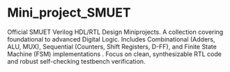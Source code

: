 # Mini_project_SMUET
Official SMUET Verilog HDL/RTL Design Miniprojects. A collection covering foundational to advanced Digital Logic. Includes Combinational (Adders, ALU, MUX), Sequential (Counters, Shift Registers, D-FF), and Finite State Machine (FSM) implementations . Focus on clean, synthesizable RTL code and robust self-checking testbench verification.
